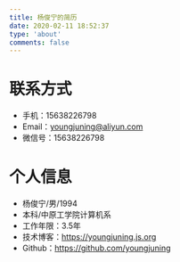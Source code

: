 ```yaml
---
title: 杨俊宁的简历
date: 2020-02-11 18:52:37
type: 'about'
comments: false
---
```


# 联系方式

- 手机：15638226798
- Email：youngjuning@aliyun.com
- 微信号：15638226798

# 个人信息

- 杨俊宁/男/1994
- 本科/中原工学院计算机系
- 工作年限：3.5年
- 技术博客：https://youngjuning.js.org
- Github：https://github.com/youngjuning
